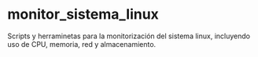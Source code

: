 # monitor_sistema_linux
Scripts y herraminetas para la monitorización del sistema linux, incluyendo uso de CPU, memoria, red y almacenamiento.
